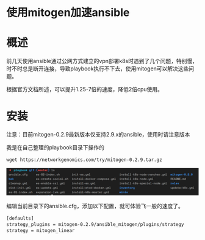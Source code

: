 # 使用mitogen加速ansible


# 概述

前几天使用ansible通过公网方式建立的vpn部署k8s时遇到了几个问题，特别慢，时不时总是断开连接，导致playbook执行不下去，使用mitogen可以解决这些问题。

根据官方文档所述，可以提升1.25-7倍的速度，降低2倍cpu使用。

# 安装

注意：目前mitogen-0.2.9最新版本仅支持2.9.x的ansible，使用时请注意版本

我是在自己整理的playbook目录下操作的

```
wget https://networkgenomics.com/try/mitogen-0.2.9.tar.gz
```

![3cd815428d7279129bc5666ca80873c1a1092712.png](/img/3cd815428d7279129bc5666ca80873c1a1092712.png)

编辑当前目录下的ansible.cfg，添加以下配置，就可体验飞一般的速度了。

```
[defaults]
strategy_plugins = mitogen-0.2.9/ansible_mitogen/plugins/strategy
strategy = mitogen_linear
```

